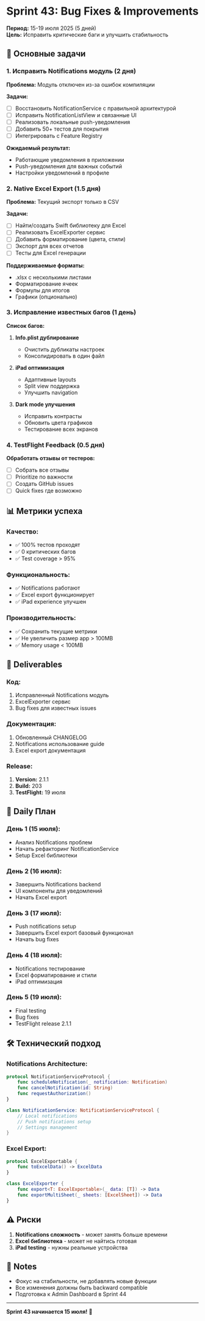 # Sprint 43: Bug Fixes & Improvements

**Период:** 15-19 июля 2025 (5 дней)  
**Цель:** Исправить критические баги и улучшить стабильность

## 🎯 Основные задачи

### 1. Исправить Notifications модуль (2 дня)
**Проблема:** Модуль отключен из-за ошибок компиляции

**Задачи:**
- [ ] Восстановить NotificationService с правильной архитектурой
- [ ] Исправить NotificationListView и связанные UI
- [ ] Реализовать локальные push-уведомления
- [ ] Добавить 50+ тестов для покрытия
- [ ] Интегрировать с Feature Registry

**Ожидаемый результат:**
- Работающие уведомления в приложении
- Push-уведомления для важных событий
- Настройки уведомлений в профиле

### 2. Native Excel Export (1.5 дня)
**Проблема:** Текущий экспорт только в CSV

**Задачи:**
- [ ] Найти/создать Swift библиотеку для Excel
- [ ] Реализовать ExcelExporter сервис
- [ ] Добавить форматирование (цвета, стили)
- [ ] Экспорт для всех отчетов
- [ ] Тесты для Excel генерации

**Поддерживаемые форматы:**
- .xlsx с несколькими листами
- Форматирование ячеек
- Формулы для итогов
- Графики (опционально)

### 3. Исправление известных багов (1 день)
**Список багов:**

1. **Info.plist дублирование**
   - Очистить дубликаты настроек
   - Консолидировать в один файл

2. **iPad оптимизация**
   - Адаптивные layouts
   - Split view поддержка
   - Улучшить navigation

3. **Dark mode улучшения**
   - Исправить контрасты
   - Обновить цвета графиков
   - Тестирование всех экранов

### 4. TestFlight Feedback (0.5 дня)
**Обработать отзывы от тестеров:**
- [ ] Собрать все отзывы
- [ ] Prioritize по важности
- [ ] Создать GitHub issues
- [ ] Quick fixes где возможно

## 📊 Метрики успеха

### Качество:
- ✅ 100% тестов проходят
- ✅ 0 критических багов
- ✅ Test coverage > 95%

### Функциональность:
- ✅ Notifications работают
- ✅ Excel export функционирует
- ✅ iPad experience улучшен

### Производительность:
- ✅ Сохранить текущие метрики
- ✅ Не увеличить размер app > 100MB
- ✅ Memory usage < 100MB

## 🚀 Deliverables

### Код:
1. Исправленный Notifications модуль
2. ExcelExporter сервис
3. Bug fixes для известных issues

### Документация:
1. Обновленный CHANGELOG
2. Notifications использование guide
3. Excel export документация

### Release:
1. **Version:** 2.1.1
2. **Build:** 203
3. **TestFlight:** 19 июля

## 📅 Daily План

### День 1 (15 июля):
- Анализ Notifications проблем
- Начать рефакторинг NotificationService
- Setup Excel библиотеки

### День 2 (16 июля):
- Завершить Notifications backend
- UI компоненты для уведомлений
- Начать Excel export

### День 3 (17 июля):
- Push notifications setup
- Завершить Excel export базовый функционал
- Начать bug fixes

### День 4 (18 июля):
- Notifications тестирование
- Excel форматирование и стили
- iPad оптимизация

### День 5 (19 июля):
- Final testing
- Bug fixes
- TestFlight release 2.1.1

## 🛠️ Технический подход

### Notifications Architecture:
```swift
protocol NotificationServiceProtocol {
    func scheduleNotification(_ notification: Notification)
    func cancelNotification(id: String)
    func requestAuthorization()
}

class NotificationService: NotificationServiceProtocol {
    // Local notifications
    // Push notifications setup
    // Settings management
}
```

### Excel Export:
```swift
protocol ExcelExportable {
    func toExcelData() -> ExcelData
}

class ExcelExporter {
    func export<T: ExcelExportable>(_ data: [T]) -> Data
    func exportMultiSheet(_ sheets: [ExcelSheet]) -> Data
}
```

## ⚠️ Риски

1. **Notifications сложность** - может занять больше времени
2. **Excel библиотека** - может не найтись готовая
3. **iPad testing** - нужны реальные устройства

## 📝 Notes

- Фокус на стабильности, не добавлять новые функции
- Все изменения должны быть backward compatible
- Подготовка к Admin Dashboard в Sprint 44

---

**Sprint 43 начинается 15 июля!** 🚀 